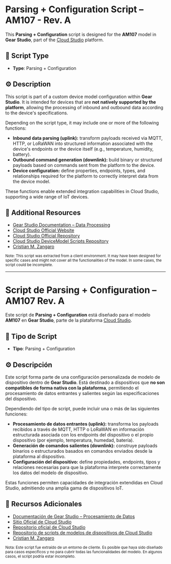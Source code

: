 
# Parsing + Configuration Script – AM107 - Rev. A

This **Parsing + Configuration** script is designed for the **AM107** model in **Gear Studio**, part of the [Cloud Studio](https://www.cloud.studio/) platform.

## 🧩 Script Type

- **Type**: Parsing + Configuration

## ⚙️ Description

This script is part of a custom device model configuration within **Gear Studio**. It is intended for devices that are **not natively supported by the platform**, allowing the processing of inbound and outbound data according to the device's specifications.

Depending on the script type, it may include one or more of the following functions:

- **Inbound data parsing (uplink):** transform payloads received via MQTT, HTTP, or LoRaWAN into structured information associated with the device's endpoints or the device itself (e.g., temperature, humidity, battery).
- **Outbound command generation (downlink):** build binary or structured payloads based on commands sent from the platform to the device.
- **Device configuration:** define properties, endpoints, types, and relationships required for the platform to correctly interpret data from the device model.

These functions enable extended integration capabilities in Cloud Studio, supporting a wide range of IoT devices.

## 🔗 Additional Resources

- [Gear Studio Documentation – Data Processing](https://wiki.cloud.studio/es/page/200)
- [Cloud Studio Official Website](https://www.cloud.studio/)
- [Cloud Studio Official Repository](https://github.com/CloudStudioIoT)
- [Cloud Studio DeviceModel Scripts Repository](https://github.com/CloudStudio-DeviceModels-Scripts)
- [Cristian M. Zangaro](https://github.com/DarkSylver)

<sub>Note: This script was extracted from a client environment. It may have been designed for specific cases and might not cover all the functionalities of the model. In some cases, the script could be incomplete.</sub>

---

# Script de Parsing + Configuration – AM107 Rev. A

Este script de **Parsing + Configuration** está diseñado para el modelo **AM107** en **Gear Studio**, parte de la plataforma [Cloud Studio](https://www.cloud.studio/).

## 🧩 Tipo de Script

- **Tipo**: Parsing + Configuration

## ⚙️ Descripción

Este script forma parte de una configuración personalizada de modelo de dispositivo dentro de **Gear Studio**. Está destinado a dispositivos que **no son compatibles de forma nativa con la plataforma**, permitiendo el procesamiento de datos entrantes y salientes según las especificaciones del dispositivo.

Dependiendo del tipo de script, puede incluir una o más de las siguientes funciones:

- **Procesamiento de datos entrantes (uplink):** transforma los payloads recibidos a través de MQTT, HTTP o LoRaWAN en información estructurada asociada con los endpoints del dispositivo o el propio dispositivo (por ejemplo, temperatura, humedad, batería).
- **Generación de comandos salientes (downlink):** construye payloads binarios o estructurados basados en comandos enviados desde la plataforma al dispositivo.
- **Configuración del dispositivo:** define propiedades, endpoints, tipos y relaciones necesarias para que la plataforma interprete correctamente los datos del modelo de dispositivo.

Estas funciones permiten capacidades de integración extendidas en Cloud Studio, admitiendo una amplia gama de dispositivos IoT.

## 🔗 Recursos Adicionales

- [Documentación de Gear Studio – Procesamiento de Datos](https://wiki.cloud.studio/es/page/200)
- [Sitio Oficial de Cloud Studio](https://www.cloud.studio/)
- [Repositorio oficial de Cloud Studio](https://github.com/CloudStudioIoT)
- [Repositorio de scripts de modelos de dispositivos de Cloud Studio](https://github.com/CloudStudio-DeviceModels-Scripts)
- [Cristian M. Zangaro](https://github.com/DarkSylver)

<sub>Nota: Este script fue extraído de un entorno de cliente. Es posible que haya sido diseñado para casos específicos y no para cubrir todas las funcionalidades del modelo. En algunos casos, el script podría estar incompleto.</sub>
